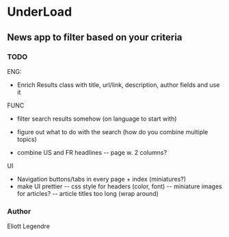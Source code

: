 # UnderLoad

## News app to filter based on your criteria


### TODO
ENG:
- Enrich Results class with title, url/link, description, author fields and use it

FUNC
- filter search results somehow (on language to start with)

- figure out what to do with the search (how do you combine multiple topics)

- combine US and FR headlines
-- page w. 2 columns?

UI
- Navigation buttons/tabs in every page + index (miniatures?)
- make UI prettier
-- css style for headers (color, font)
-- miniature images for articles?
-- article titles too long (wrap around)


### Author 
Eliott Legendre 

